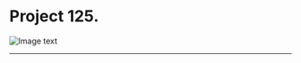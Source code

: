 # Project 125.

![Image text](https://raw.githubusercontent.com/VLola/android/master/Project_125/images/125.png)

___
